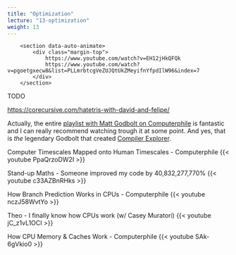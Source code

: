```yaml
---
title: "Optimization"
lecture: "13-optimization"
weight: 13
---
```



        <section data-auto-animate>
            <div class="margin-top">
                https://www.youtube.com/watch?v=EH12jHkQFQk
                https://www.youtube.com/watch?v=pgoetgxecw8&list=PLLmrbtcgVeZUJQtUkZMeyifnYfpdIlW96&index=7
            </div>
        </section>

TODO 

https://corecursive.com/hatetris-with-david-and-felipe/


Actually, the entire [playlist with Matt Godbolt on
Computerphile](https://www.youtube.com/playlist?list=PLzH6n4zXuckpwdGMHgRH5N9xNHzVGCxwf) is
fantastic and I can really recommend watching trough it at some point. And yes, that is *the*
legendary Godbolt that created [Compiler Explorer](https://godbolt.org/).

Computer Timescales Mapped onto Human Timescales - Computerphile
{{< youtube PpaQrzoDW2I >}}


Stand-up Maths - Someone improved my code by 40,832,277,770%
{{< youtube c33AZBnRHks >}}


How Branch Prediction Works in CPUs - Computerphile
{{< youtube nczJ58WvtYo >}}


Theo - I finally know how CPUs work (w/ Casey Muratori)
{{< youtube jC_z1vL1OCI >}}


How CPU Memory & Caches Work - Computerphile
{{< youtube SAk-6gVkio0 >}}

